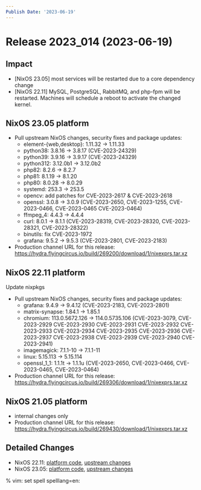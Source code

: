 ```yaml
---
Publish Date: '2023-06-19'
---
```


# Release 2023_014 (2023-06-19)

## Impact

- [NixOS 23.05] most services will be restarted due to a core dependency change
- [NixOS 22.11] MySQL, PostgreSQL, RabbitMQ, and php-fpm will be restarted. Machines will schedule a reboot to activate the changed kernel.

## NixOS 23.05 platform

- Pull upstream NixOS changes, security fixes and package updates:
    - element-{web,desktop}: 1.11.32 -> 1.11.33
    - python38: 3.8.16 -> 3.8.17 (CVE-2023-24329)
    - python39: 3.9.16 -> 3.9.17 (CVE-2023-24329)
    - python312: 3.12.0b1 -> 3.12.0b2
    - php82: 8.2.6 -> 8.2.7
    - php81: 8.1.19 -> 8.1.20
    - php80: 8.0.28 -> 8.0.29
    - systemd: 253.3 -> 253.5
    - opencv: add patches for CVE-2023-2617 & CVE-2023-2618
    - openssl: 3.0.8 -> 3.0.9 (CVE-2023-2650, CVE-2023-1255, CVE-2023-0466, CVE-2023-0465
               CVE-2023-0464)
    - ffmpeg_4: 4.4.3 -> 4.4.4
    - curl: 8.0.1 -> 8.1.1 (CVE-2023-28319, CVE-2023-28320, CVE-2023-28321,
               CVE-2023-28322)
    - binutils: fix CVE-2023-1972
    - grafana: 9.5.2 -> 9.5.3 (CVE-2023-2801, CVE-2023-2183)
- Production channel URL for this release:  https://hydra.flyingcircus.io/build/269200/download/1/nixexprs.tar.xz

## NixOS 22.11 platform

Update nixpkgs

- Pull upstream NixOS changes, security fixes and package updates:
	- grafana: 9.4.9 -> 9.4.12 (CVE-2023-2183, CVE-2023-2801)
	- matrix-synapse: 1.84.1 -> 1.85.1
	- chromium: 113.0.5672.126 -> 114.0.5735.106 (CVE-2023-3079, CVE-2023-2929 CVE-2023-2930 CVE-2023-2931 CVE-2023-2932 CVE-2023-2933
		CVE-2023-2934 CVE-2023-2935 CVE-2023-2936 CVE-2023-2937 CVE-2023-2938
		CVE-2023-2939 CVE-2023-2940 CVE-2023-2941)
	- imagemagick: 7.1.1-10 -> 7.1.1-11
	- linux: 5.15.113 -> 5.15.114
	- openssl_1_1: 1.1.1t -> 1.1.1u (CVE-2023-2650, CVE-2023-0466,
	  CVE-2023-0465, CVE-2023-0464)
- Production channel URL for this release: https://hydra.flyingcircus.io/build/269306/download/1/nixexprs.tar.xz

## NixOS 21.05 platform

- internal changes only
- Production channel URL for this release: https://hydra.flyingcircus.io/build/269430/download/1/nixexprs.tar.xz

## Detailed Changes

- NixOS 22.11: [platform code](https://github.com/flyingcircusio/fc-nixos/compare/fc/r2023_013/22.11...449165cd3ad153895e5f3f2d59561fbf6148c6bf),
  [upstream changes](https://github.com/flyingcircusio/nixpkgs/compare/ad5484e847e0e52abd904f4fe401ad39018dac14...fd2c629c33c2212c4444edd8fe59d9d83276af26)
- NixOS 23.05: [platform code](https://github.com/flyingcircusio/fc-nixos/compare/fc/r2023_013/23.05...ec8b95f6460681c2d8f1797294d445a1e0f4276b),
  [upstream changes](https://github.com/flyingcircusio/nixpkgs/compare/77c38c7fcc30beb3e99159c3ed3b5a8944dd20a0...b73bbe5b2e29337b49d6bb6e65a8f275bcce6cc1)

% vim: set spell spelllang=en:
